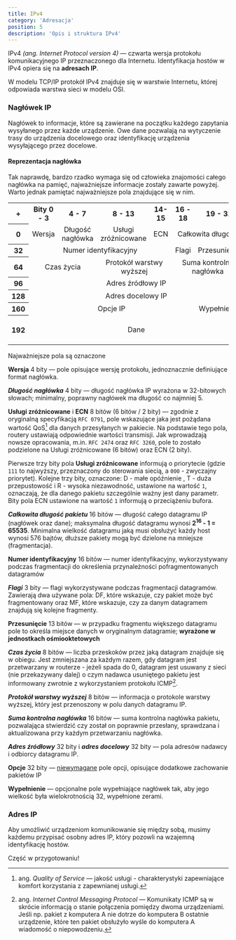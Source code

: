 ```yaml
---
title: IPv4 
category: 'Adresacja' 
position: 5
description: 'Opis i struktura IPv4'
---
```


IPv4 _(ang. Internet Protocol version 4)_ &mdash; czwarta wersja protokołu komunikacyjnego IP przeznaczonego dla Internetu. 
Identyfikacja hostów w IPv4 opiera się na **adresach IP**.

W modelu TCP/IP protokół IPv4 znajduje się w warstwie Internetu, której odpowiada warstwa sieci w modelu OSI.

### Nagłówek IP

Nagłówek to informacje, które są zawierane na początku każdego zapytania wysyłanego przez każde urządzenie. Owe dane
pozwalają na wytyczenie trasy do urządzenia docelowego oraz identyfikację urządzenia wysyłającego przez docelowe.

#### Reprezentacja nagłówka

<alert type="warning">
Tak naprawdę, bardzo rzadko wymaga się od człowieka znajomości całego nagłówka na pamięć, najważniejsze informacje
zostały zawarte powyżej. Warto jednak pamiętać najważniejsze pola znajdujące się w nim.
</alert>

<table align="center" class="withborders dark:bg-gray-800 bg-gray-100">
  <tbody>
    <tr align="center">
      <th colspan="1">+</th>
      <th colspan="4">Bity 0 - 3</th>
      <th colspan="4">4 - 7</th>
      <th>8 - 13</th>
      <th>14-15</th>
      <th colspan="3">16 - 18</th>
      <th colspan="13">19 - 31</th>
    </tr>
    <tr align="center">
      <th colspan="1">0</th>
      <td colspan="4">Wersja</td>
      <td colspan="4">Długość nagłówka</td>
      <td>Usługi zróźnicowane</td>
      <td>ECN</td>
      <td colspan="16">Całkowita długość</td>
    </tr>
    <tr align="center">
      <th colspan="1">32</th>
      <td colspan="10">Numer identyfikacyjny</td>
      <td colspan="3">Flagi</td>
      <td colspan="13">Przesunięcie</td>
    </tr>
    <tr align="center">
      <th colspan="1">64</th>
      <td colspan="8">Czas życia</td>
      <td colspan="2">Protokół warstwy wyższej</td>
      <td colspan="16">Suma kontrolna nagłówka</td>
    </tr>
    <tr align="center">
      <th colspan="1">96</th>
      <td colspan="26">Adres źródłowy IP</td>
    </tr>
    <tr align="center">
      <th colspan="1">128</th>
      <td colspan="26">Adres docelowy IP</td>
    </tr>
    <tr align="center">
      <th colspan="1">160</th>
      <td colspan="18">Opcje IP</td>
      <td colspan="8">Wypełnienie</td>
    </tr>
    <tr align="center">
      <th colspan="1">192</th>
      <td colspan="26">&nbsp;<br>Dane<br>&nbsp;</td>
    </tr>
  </tbody>
</table>

<alert type="info">
Najważniejsze pola są oznaczone <template><i>kursywą</i></template>
</alert>

**Wersja** <badge>4 bity</badge> &mdash; pole opisujące wersję protokołu, jednoznacznie definiujące format nagłówka.

_**Długość nagłówka**_ <badge>4 bity</badge> &mdash; długość nagłówka IP wyrażona w 32-bitowych słowach; minimalny,
poprawny nagłówek ma długość co najmniej 5.

**Usługi zróżnicowane** i **ECN** <badge>8 bitów (6 bitów / 2 bity)</badge> &mdash; zgodnie z oryginalną specyfikacją `RFC 0791`, pole wskazujące jaka
jest pożądana wartość QoS[^1] dla danych przesyłanych w pakiecie. Na podstawie tego pola, routery ustawiają odpowiednie 
wartości transmisji. Jak wprowadzają nowsze opracowania, m.in. `RFC 2474` oraz `RFC 3260`, pole to zostało podzielone na
Usługi zróżnicowane (6 bitów) oraz ECN (2 bity).

Pierwsze trzy bity pola **Usługi zróżnicowane** informują o priorytecie (gdzie `111` to najwyższy, przeznaczony do
sterowania siecią, a `000` - zwyczajny priorytet). Kolejne trzy bity, oznaczone: D - małe opóźnienie , T - duża 
przepustowość i R - wysoka niezawodność, ustawione na wartość `1`, oznaczają, że dla danego pakietu szczególnie ważny 
jest dany parametr. Bity pola ECN ustawione na wartość `1` informują o przeciążeniu bufora.

_**Całkowita długość pakietu**_ <badge>16 bitów</badge> &mdash; długość całego datagramu IP (nagłówek oraz dane); maksymalna
długość datagramu wynosi **2<sup>16</sup> - 1 = 65535**. Minimalna wielkość datagramu jaką musi obsłużyć każdy host 
wynosi 576 bajtów, dłuższe pakiety mogą być dzielone na mniejsze (fragmentacja).

**Numer identyfikacyjny** <badge>16 bitów</badge> &mdash; numer identyfikacyjny, wykorzystywany podczas fragmentacji
do określenia przynależności pofragmentowanych datagramów

_**Flagi**_ <badge>3 bity</badge> &mdash; flagi wykorzystywane podczas fragmentacji datagramów. Zawierają dwa używane pola: DF,
które wskazuje, czy pakiet może być fragmentowany oraz MF, które wskazuje, czy za danym datagramem znajdują się kolejne fragmenty.

**Przesunięcie** <badge>13 bitów</badge> &mdash; w przypadku fragmentu większego datagramu pole to określa miejsce
danych w oryginalnym datagramie; **wyrażone w jednostkach ośmiooktetowych**

_**Czas życia**_ <badge>8 bitów</badge> &mdash; liczba przeskoków przez jaką
datagram znajduje się w obiegu. Jest zmniejszana za każdym razem, gdy datagram jest przetwarzany w routerze - jeżeli
spada do 0, datagram jest usuwany z sieci (nie przekazywany dalej) o czym nadawca usuniętego
pakietu jest informowany zwrotnie z wykorzystaniem protokołu ICMP[^2].

_**Protokół warstwy wyższej**_ <badge>8 bitów</badge> &mdash; informacja o protokole warstwy wyższej, który jest 
przenoszony w polu danych datagramu IP.

_**Suma kontrolna nagłówka**_ <badge>16 bitów</badge> &mdash; suma kontrolna nagłówka pakietu, pozwalająca stwierdzić 
czy został on poprawnie przesłany, sprawdzana i aktualizowana przy każdym przetwarzaniu nagłówka.

_**Adres źródłowy**_ <badge>32 bity</badge> i _**adres docelowy**_ <badge>32 bity</badge> &mdash; pola adresów nadawcy i
odbiorcy datagramu IP.

**Opcje** <badge>32 bity</badge> &mdash; <u>niewymagane</u> pole opcji, opisujące dodatkowe zachowanie pakietów IP

**Wypełnienie** &mdash; opcjonalne pole wypełniające nagłówek tak, aby jego wielkość była wielokrotnością 32,
wypełnione zerami.

[^1]: ang. _Quality of Service_ &mdash; jakość usługi - charakterystyki zapewniające komfort korzystania z zapewnianej
    usługi.

[^2]: ang. _Internet Control Messaging Protocol_ &mdash; Komunikaty ICMP są w skrócie informacją o stanie połączenia
    pomiędzy dwoma urządzeniami. Jeśli np. pakiet z komputera A nie dotrze do komputera B ostatnie urządzenie, które
    ten pakiet obsłużyło wyśle do komputera A wiadomość o niepowodzeniu.

### Adres IP

Aby umożliwić urządzeniom komunikowanie się między sobą, musimy każdemu przypisać osobny adres IP, który pozowli na
wzajemną identyfikację hostów.

<alert type="danger">
Część w przygotowaniu!
</alert>



